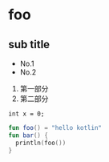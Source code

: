 # foo

## sub title

* No.1
* No.2

1. 第一部分
2. 第二部分

`int x = 0;`

```kotlin
fun foo() = "hello kotlin"
fun bar() {
  println(foo())
}
```
